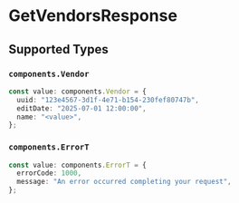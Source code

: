 # GetVendorsResponse


## Supported Types

### `components.Vendor`

```typescript
const value: components.Vendor = {
  uuid: "123e4567-3d1f-4e71-b154-230fef80747b",
  editDate: "2025-07-01 12:00:00",
  name: "<value>",
};
```

### `components.ErrorT`

```typescript
const value: components.ErrorT = {
  errorCode: 1000,
  message: "An error occurred completing your request",
};
```

